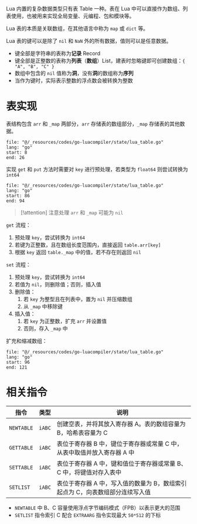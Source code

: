 Lua 内置的复杂数据类型只有表 Table 一种。表在 Lua 中可以直接作为数组、列表使用，也被用来实现全局变量、元编程、包和模块等。

Lua 表的本质是关联数组，在其他语言中称为 `map` 或 `dict` 等。

Lua 表的键可以是除了 `nil` 和 `NaN` 外的所有数据，值则可以是任意数据。
- 键全部是字符串的表称为**记录** Record
- 键全部是正整数的表称为**列表**（**数组**）List，建表时忽略键即可创建数组：`{ "A", "B", "C" }`
- 数组中包含的 `nil` 值称为**洞**，没有**洞**的数组称为**序列**
- 当作为键时，实际表示整数的浮点数会被转换为整数

# 表实现

表结构包含 `arr` 和 `_map` 两部分，`arr` 存储表的数组部分，`_map` 存储表的其他数据。

```reference
file: "@/_resources/codes/go-luacompiler/state/lua_table.go"
lang: "go"
start: 8
end: 26
```

实现 `get` 和 `put` 方法时需要对 `key` 进行预处理，若类型为 `float64` 则尝试转换为 `int64`

```reference
file: "@/_resources/codes/go-luacompiler/state/lua_table.go"
lang: "go"
start: 86
end: 94
```

> [!attention] 注意处理 `arr` 和 `_map` 可能为 `nil`

`get` 流程：
1. 预处理 `key`，尝试转换为 `int64`
2. 若键为正整数，且在数组长度范围内，直接返回 `table.arr[key]`
3. 根据 `key` 返回 `table._map` 中的值，若不存在则返回 `nil`

`set` 流程：
1. 预处理 `key`，尝试转换为 `int64`
2. 若值为 `nil`，则删除值；否则，插入值
3. 删除值：
	1. 若 `key` 为整型且在列表中，置为 `nil` 并压缩数组
	2. 从 `_map` 中移除键
4. 插入值：
	1. 若 `key` 为正整数，扩充 `arr` 并设置值
	2. 否则，存入 `_map` 中

扩充和缩减数组：

```reference
file: "@/_resources/codes/go-luacompiler/state/lua_table.go"
lang: "go"
start: 96
end: 121
```

# 相关指令

| 指令         | 类型     | 说明                                         |
| ---------- | ------ | ------------------------------------------ |
| `NEWTABLE` | `iABC` | 创建空表，并将其放入寄存器 A。表的数组容量为 B，哈希表容量为 C         |
| `GETTABLE` | `iABC` | 表位于寄存器 B 中，键位于寄存器或常量 C 中，从表中取值并放入寄存器 A 中   |
| `SETTABLE` | `iABC` | 表位于寄存器 A 中，键和值位于寄存器或常量 B、C 中，将键值对存入表中      |
| `SETLIST`  | `iABC` | 表位于寄存器 A 中，写入值的数量为 B，数组索引起点为 C，向表数组部分连续写入值 |
-  `NEWTABLE` 中 B、C 容量使用浮点字节编码模式（FPB）以表示更大的范围
-  `SETLIST` 指令索引 C 配合 `EXTRAARG` 指令实现最大 `50*512` 的下标

